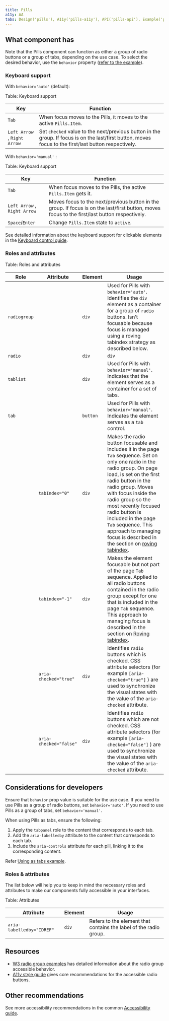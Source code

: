 ```yaml
---
title: Pills
a11y: AA
tabs: Design('pills'), A11y('pills-a11y'), API('pills-api'), Example('pills-code'), Changelog('pills-changelog')
---
```


## What component has

Note that the Pills component can function as either a group of radio buttons or a group of tabs, depending on the use case. To select the desired behavior, use the `behavior` property ([refer to the example](/components/pills/pills-code#using-as-tabs)).

### Keyboard support

With `behavior='auto'` (default):

Table: Keyboard support

| Key                          | Function                                                                                                                                               |
| ---------------------------- | ------------------------------------------------------------------------------------------------------------------------------------------------------ |
| `Tab`                        | When focus moves to the Pills, it moves to the active `Pills.Item`.                                                                                    |
| `Left Arrow` , `Right Arrow` | Set `checked` value to the next/previous button in the group. If focus is on the last/first button, moves focus to the first/last button respectively. |

With `behavior='manual'` :

Table: Keyboard support

| Key                          | Function                                                                                                                                       |
| ---------------------------- | ---------------------------------------------------------------------------------------------------------------------------------------------- |
| `Tab`                        | When focus moves to the Pills, the active `Pills.Item` gets it.                                                                                |
| `Left Arrow` , `Right Arrow` | Moves focus to the next/previous button in the group. If focus is on the last/first button, moves focus to the first/last button respectively. |
| `Space`/`Enter`              | Change `Pills.Item` state to `active`.                                                                                                         |

See detailed information about the keyboard support for clickable elements in the [Keyboard control guide](/core-principles/a11y/a11y-keyboard#any-other-controls-filtertrigger-pills-tabline-etc).

### Roles and attributes

Table: Roles and attributes

| Role         | Attribute              | Element  | Usage                                                                                                                                                                                                                                                                                                                                                                                                                                                                    |
| ------------ | ---------------------- | -------- | ------------------------------------------------------------------------------------------------------------------------------------------------------------------------------------------------------------------------------------------------------------------------------------------------------------------------------------------------------------------------------------------------------------------------------------------------------------------------ |
| `radiogroup` |                        | `div`    | Used for Pills with `behavior='auto'`. Identifies the `div` element as a container for a group of `radio` buttons. Isn’t focusable because focus is managed using a roving tabindex strategy as described below.                                                                                                                                                                                                                                                         |
| `radio`      |                        | `div`    | `div`                                                                                                                                                                                                                                                                                                                                                                                                                                                                    | Used for Pills with `behavior='auto'`. Identifies the `div` element as an ARIA `radio` button. The accessible name is computed from the child text content of the `div` element. |
| `tablist`    |                        | `div`    | Used for Pills with `behavior='manual'`. Indicates that the element serves as a container for a set of tabs.                                                                                                                                                                                                                                                                                                                                                             |
| `tab`        |                        | `button` | Used for Pills with `behavior='manual'`. Indicates the element serves as a `tab` control.                                                                                                                                                                                                                                                                                                                                                                                |
|              | `tabIndex="0"`         | `div`    | Makes the radio button focusable and includes it in the page `Tab` sequence. Set on only one radio in the radio group. On page load, is set on the first radio button in the radio group. Moves with focus inside the radio group so the most recently focused radio button is included in the page `Tab` sequence. This approach to managing focus is described in the section on [roving tabindex](https://www.w3.org/TR/wai-aria-practices-1.1/#kbd-roving-tabindex). |
|              | `tabindex="-1"`        | `div`    | Makes the element focusable but not part of the page `Tab` sequence. Applied to all radio buttons contained in the radio group except for one that is included in the page `Tab` sequence. This approach to managing focus is described in the section on [Roving tabindex](https://www.w3.org/WAI/ARIA/apg/practices/keyboard-interface/#keyboardnavigationinsidecomponents).                                                                                           |
|              | `aria-checked="true"`  | `div`    | Identifies `radio` buttons which is checked. CSS attribute selectors (for example `[aria-checked="true"]` ) are used to synchronize the visual states with the value of the `aria-checked` attribute.                                                                                                                                                                                                                                                                    |
|              | `aria-checked="false"` | `div`    | Identifies `radio` buttons which are not checked. CSS attribute selectors (for example `[aria-checked="false"]` ) are used to synchronize the visual states with the value of the `aria-checked` attribute.                                                                                                                                                                                                                                                              |

## Considerations for developers

Ensure that `behavior` prop value is suitable for the use case. If you need to use Pills as a group of radio buttons, set `behavior='auto'`. If you need to use Pills as a group of tabs, set `behavior='manual'`.

When using Pills as tabs, ensure the following:

1. Apply the `tabpanel` role to the content that corresponds to each tab.
2. Add the `aria-labelledby` attribute to the content that corresponds to each tab.
3. Include the `aria-controls` attribute for each pill, linking it to the corresponding content.

Refer [Using as tabs example](/components/pills/pills-code#using-as-tabs).

### Roles & attributes

The list below will help you to keep in mind the necessary roles and attributes to make our components fully accessible in your interfaces.

Table: Attributes

| Attribute                 | Element | Usage                                                             |
| ------------------------- | ------- | ----------------------------------------------------------------- |
| `aria-labelledby="IDREF"` | `div`   | Refers to the element that contains the label of the radio group. |

## Resources

- [W3 radio group examples](https://www.w3.org/TR/wai-aria-practices-1.1/examples/radio/radio-1/radio-1.html) has detailed information about the radio group accessible behavior.
- [A11y style guide](https://a11y-style-guide.com/style-guide/section-forms.html#kssref-forms-radio-buttons) gives core recommendations for the accessible radio buttons.

## Other recommendations

See more accessibility recommendations in the common [Accessibility guide](/core-principles/a11y/a11y).

